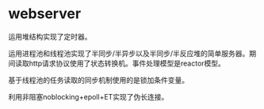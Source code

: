 # webserver
运用堆结构实现了定时器。

运用进程池和线程池实现了半同步/半异步以及半同步/半反应堆的简单服务器。期间读取http请求协议使用了状态转换机。事件处理模型是reactor模型。

基于线程池的任务读取的同步机制使用的是锁加条件变量。

利用非阻塞noblocking+epoll+ET实现了伪长连接。
